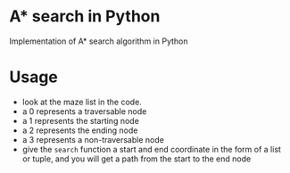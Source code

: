 # A* search in Python
Implementation of A* search algorithm in Python

# Usage
- look at the maze list in the code.
- a 0 represents a traversable node
- a 1 represents the starting node
- a 2 represents the ending node
- a 3 represents a non-traversable node
- give the `search` function a start and end coordinate in the form of a list or tuple, and you will get a path from the start to the end node
